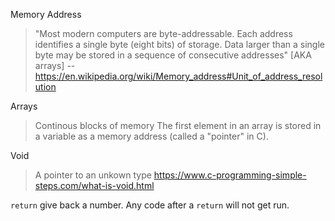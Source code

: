 Memory Address
> "Most modern computers are byte-addressable. Each address identifies a single byte (eight bits) of storage. Data larger than a single byte may be stored in a sequence of consecutive addresses" [AKA arrays]
-- https://en.wikipedia.org/wiki/Memory_address#Unit_of_address_resolution

Arrays
> Continous blocks of memory
> The first element in an array is stored in a variable as a memory address (called a "pointer" in C).

Void
> A pointer to an unkown type https://www.c-programming-simple-steps.com/what-is-void.html

`return`
give back a number. Any code after a `return` will not get run.
